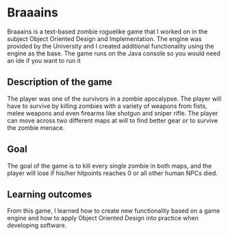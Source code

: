 # Braaains
Braaains is a text-based zombie roguelike game that I worked on in the subject Object Oriented Design and Implementation. The engine was provided by the University and I created additional functionality using the engine as the base. The game runs on the Java console so you would need an ide if you want to run it

## Description of the game
The player was one of the survivors in a zombie apocalypse. The player will have to survive by killing zombies with a variety of weapons from fists, melee weapons and even firearms like shotgun and sniper rifle. The player can move across two different maps at will to find better gear or to survive the zombie menace.

## Goal 
The goal of the game is to kill every single zombie in both maps, and the player will lose if his/her hitpoints reaches 0 or all other human NPCs died. 

## Learning outcomes
From this game, I learned how to create new functionality based on a game engine and how to apply Object Oriented Design into practice when developing software.


